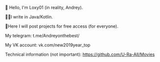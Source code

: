 👋 Hello, I'm Loxy01 (in reality, Andrey).

👨‍💻I write in Java/Kotlin.

👐Here I will post projects for free access (for everyone).

My telegram: t.me/Andreyonthebest/

My VK account: vk.com/new2019year_top


Technical information (not important):
https://github.com/U-Ra-All/Movies
